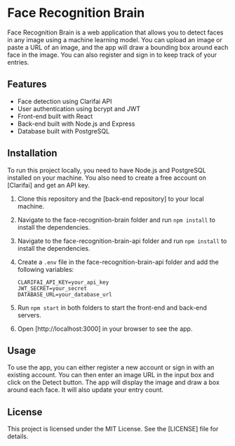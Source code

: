 # Face Recognition Brain

Face Recognition Brain is a web application that allows you to detect faces in any image using a machine learning model. You can upload an image or paste a URL of an image, and the app will draw a bounding box around each face in the image. You can also register and sign in to keep track of your entries.

## Features

- Face detection using Clarifai API
- User authentication using bcrypt and JWT
- Front-end built with React
- Back-end built with Node.js and Express
- Database built with PostgreSQL

## Installation

To run this project locally, you need to have Node.js and PostgreSQL installed on your machine. You also need to create a free account on [Clarifai] and get an API key.

1. Clone this repository and the [back-end repository] to your local machine.
2. Navigate to the face-recognition-brain folder and run `npm install` to install the dependencies.
3. Navigate to the face-recognition-brain-api folder and run `npm install` to install the dependencies.
4. Create a `.env` file in the face-recognition-brain-api folder and add the following variables:

    ```
    CLARIFAI_API_KEY=your_api_key
    JWT_SECRET=your_secret
    DATABASE_URL=your_database_url
    ```

5. Run `npm start` in both folders to start the front-end and back-end servers.
6. Open [http://localhost:3000] in your browser to see the app.

## Usage

To use the app, you can either register a new account or sign in with an existing account. You can then enter an image URL in the input box and click on the Detect button. The app will display the image and draw a box around each face. It will also update your entry count.

## License

This project is licensed under the MIT License. See the [LICENSE] file for details.
